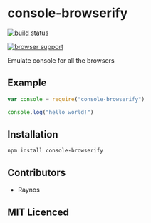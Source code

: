 # console-browserify

[![build status][1]][2]

[![browser support][3]][4]


Emulate console for all the browsers

## Example

```js
var console = require("console-browserify")

console.log("hello world!")
```

## Installation

`npm install console-browserify`

## Contributors

 - Raynos

## MIT Licenced



  [1]: https://secure.travis-ci.org/Raynos/console-browserify.png
  [2]: http://travis-ci.org/Raynos/console-browserify
  [3]: http://ci.testling.com/Raynos/console-browserify.png
  [4]: http://ci.testling.com/Raynos/console-browserify
